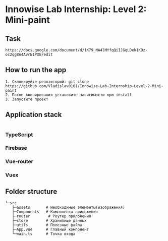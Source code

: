 # Innowise Lab Internship: Level 2: Mini-paint

## Task
```
https://docs.google.com/document/d/1K79_NA4lMYfqQiIJGqLDek1K9z-oc2qg8n4AvrN1PXE/edit
```

## How to run the app
```
1. Склонируйте репозиторий: git clone https://github.com/Vladislav0101/Innowise-Lab-Internship-Level-2-Mini-paint
2. После клонирования установите зависимости npm install
3. Запустите проект
```

## Application stack
```
```

### TypeScript
### Firebase
### Vue-router
### Vuex

## Folder structure
```
└─src
   ├─assets       # Необходимые элементы(изображения)
   ├─Components   # Компоненты приложения
   ├─router        # Роутер приложения
   ├─store        # Хранилище данных
   ├─utils        # Полезные файлы
   ├─App.vue      # Главный компонент
   └─main.ts      # Точка входа
